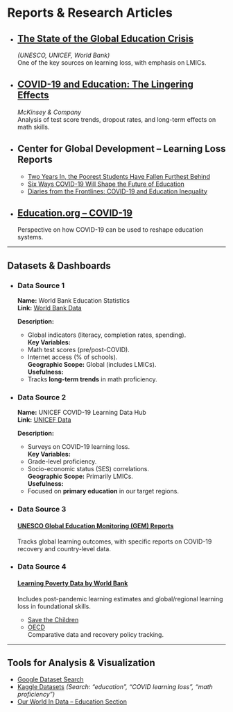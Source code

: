 # Reports & Research Articles

- ## [The State of the Global Education Crisis](https://www.worldbank.org/en/topic/education/publication/the-state-of-the-global-education-crisis-a-path-to-recovery)  

  *(UNESCO, UNICEF, World Bank)*  
  One of the key sources on learning loss, with emphasis on LMICs.

- ## [COVID-19 and Education: The Lingering Effects](https://www.mckinsey.com/industries/education/our-insights/covid-19-and-education-the-lingering-effects-of-unfinished-learning)  

  *McKinsey & Company*  
   Analysis of test score trends, dropout rates, and long-term effects on math skills.

- ## Center for Global Development – Learning Loss Reports  

  - [Two Years In, the Poorest Students Have Fallen Furthest Behind](https://www.cgdev.org/blog/two-years-pandemic-poorest-students-have-fallen-furthest-behind-and-many-older-students-have)  
  - [Six Ways COVID-19 Will Shape the Future of Education](https://www.cgdev.org/blog/six-ways-covid-19-will-shape-future-education)  
  - [Diaries from the Frontlines: COVID-19 and Education Inequality](https://www.cgdev.org/blog/diaries-frontlines-covid-19-and-education-inequality-who-most-risk-being-left-behind)  

- ## [Education.org – COVID-19](https://education.org/en/press-releases/covid-19-is-an-opportunity-to-reset-education-here-are-4-ways-how)  

   Perspective on how COVID-19 can be used to reshape education systems.

---

## Datasets & Dashboards

- ### **Data Source 1**  

  **Name:** World Bank Education Statistics  
  **Link:** [World Bank Data](https://databank.worldbank.org/source/education-statistics)

  **Description:**  

  - Global indicators (literacy, completion rates, spending).  
  **Key Variables:**  
  - Math test scores (pre/post-COVID).  
  - Internet access (% of schools).  
  **Geographic Scope:** Global (includes LMICs).  
  **Usefulness:**  
  - Tracks **long-term trends** in math proficiency.  

- ### **Data Source 2**  

   **Name:** UNICEF COVID-19 Learning Data Hub  
  **Link:** [UNICEF Data](https://data.unicef.org/resources/learning-loss-during-covid-19/)

  **Description:**  

  - Surveys on COVID-19 learning loss.  
  **Key Variables:**  
  - Grade-level proficiency.  
  - Socio-economic status (SES) correlations.  
  **Geographic Scope:** Primarily LMICs.  
  **Usefulness:**  
  - Focused on **primary education** in our target regions.  

- ### **Data Source 3**

  #### [UNESCO Global Education Monitoring (GEM) Reports](https://www.unesco.org/gem-report)  

  Tracks global learning outcomes, with specific reports on COVID-19
   recovery and country-level data.

- ### **Data Source 4**  

  #### [Learning Poverty Data by World Bank](https://www.worldbank.org/en/topic/education/brief/learning-poverty)  

  Includes post-pandemic learning estimates and global/regional
   learning loss in foundational skills.

  - [Save the Children](https://www.savethechildren.net/news/learning-losses-during-pandemic)  
  - [OECD](https://www.oecd.org/education/)  
   Comparative data and recovery policy tracking.

---

## Tools for Analysis & Visualization

- [Google Dataset Search](https://datasetsearch.research.google.com)  
- [Kaggle Datasets](https://www.kaggle.com/datasets)
   *(Search: “education”, “COVID learning loss”, “math proficiency”)*  
- [Our World In Data – Education Section](https://ourworldindata.org/education)  

